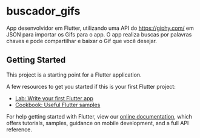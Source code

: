 # buscador_gifs

App desenvolvidor em Flutter, utilizando uma API do https://giphy.com/ em JSON para importar os Gifs para o app.
O app realiza buscas por palavras chaves e pode compartilhar e baixar o Gif que você desejar.

## Getting Started

This project is a starting point for a Flutter application.

A few resources to get you started if this is your first Flutter project:

- [Lab: Write your first Flutter app](https://flutter.dev/docs/get-started/codelab)
- [Cookbook: Useful Flutter samples](https://flutter.dev/docs/cookbook)

For help getting started with Flutter, view our
[online documentation](https://flutter.dev/docs), which offers tutorials,
samples, guidance on mobile development, and a full API reference.
